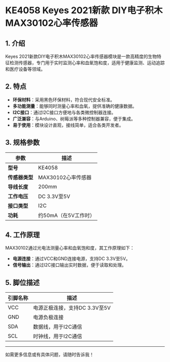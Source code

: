 
# KE4058 Keyes 2021新款 DIY电子积木 MAX30102心率传感器

## 1. 介绍

Keyes 2021新款DIY电子积木MAX30102心率传感器模块是一款高精度的生物特征检测传感器，专门用于实时监测心率和血氧饱和度，适用于健康监测、运动追踪和医疗设备等领域。

## 2. 特点

- **环保材料**：采用黑色环保材料，符合现代安全标准。
- **多功能测量**：能够同时测量心率和血氧，提供准确的健康数据。
- **I2C接口**：通过I2C接口方便地与各类微控制器连接。
- **广泛兼容**：与Arduino、树莓派等多种控制器兼容，便于集成。
- **易于使用**：模块设计直观，接线简单，适合各类开发者。

## 3. 规格参数

| 参数          | 描述                     |
|---------------|-------------------------|
| **型号**      | KE4058                  |
| **传感器类型**| MAX30102心率传感器      |
| **导线长度**  | 200mm                   |
| **工作电压**  | DC 3.3V至5V            |
| **接口类型**  | I2C                      |
| **功耗**      | 约50mA（在5V工作时）    |

## 4. 工作原理

MAX30102通过光电法测量心率和血氧饱和度，其工作原理如下：

- **电源连接**：通过VCC和GND连接电源，支持DC 3.3V至5V。
- **信号输出**：通过I2C接口输出实时数据，便于读取和处理。

## 5. 脚位描述

| 引脚名称 | 描述                             |
|----------|----------------------------------|
| VCC      | 电源正极连接，支持DC 3.3V至5V    |
| GND      | 电源负极连接                     |
| SDA      | 数据线，用于I2C通信             |
| SCL      | 时钟线，用于I2C通信             |

---

如需更多信息或有具体问题，请随时告诉我！
